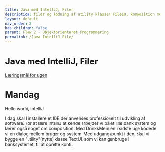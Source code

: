 ```yaml
---
title: Java med IntelliJ, Filer
description: filer og kodning af utility klassen FileIO, komposition med Bank eksempel
layout: default
nav_order: 2
has_children: false
parent: Flow 2 - Objektorienteret Programmering
permalink: /Java_IntelliJ_File/
---
```



# Java med IntelliJ, Filer

[Læringsmål for ugen](./learningobjectives.md)

# Mandag 

Hello world, IntelliJ

I dag skal I installere et IDE der anvendes professionelt til udvikling af software.
For at lære IntelliJ at kende arbejder vi på et lille bank system og lærer også noget om composition.
Med DrinksMenuen i sidste uge kodede vi en dialog mellem bruger og system. Med udgangspunkt i den, skal vi bygge en "utility"(nytte) klasse TextUI, som vi kan genbruge i banksystemet, til at oprette konti.
<!--
#### Forberedelse:
 Der findes flere versioner: intelliJ IDEA Edu, IntelliJCommunity og intelliJUltimate. I har licens til ultimate hvis I opretter en konto med jeres cphbusiness email.
1. Installer IntelliJUltimate
<details> 

 - [Anmod om en student licens hos jetBrains](https://www.jetbrains.com/community/education/#students)
Scroll ned og tryk 'Apply Now'. 

   a. Level of Study er Undergraduate. 

   b. Du skal bruge din @cphbusiness.dk email. 

   c. Du skal acceptere Account Agreement, men behøver ikke tilmelde dig nyhedsbrevet


 - Du vil modtage en email med et aktiveringslink 
 [Opret en JetBrains konto](https://account.jetbrains.com/licenses) brug din @cphbusiness.dk mail.
 Download [IntelliJ IDEA Ultimate](https://www.jetbrains.com/idea/download/)


2. [Læs DocJava:Komposition](http://www.docjava.dk/objektorienteret_programmering/komposition/komposition.htm)

</details> 

se også [Ekstra materiale](./resources.md)

#### Efter lektionen
De sidste mandagsopgaver:
[Opgaver](https://github.com/Dat1Cphbusiness/Mandagsopgaver/blob/main/6.md)


# Tirsdag: recap + peek (online)
Recap og et kig på forberedelse til onsdag
Vi skal også se lidt på IntelliJ's redskaber til at hjælpe dig med at finde andre typer af fejl.
Måske når vi også at se på hvordan man kan bruge Processing i IntelliJ

#### Forberedelse:
- [Coding with John: video om debugger](https://www.youtube.com/watch?t=1&v=aqcJsKdjjvU)
- Log på [klassen zoom rum](https://cphbusiness.zoom.us/j/66755584856?pwd=RDRqZjBqSXBsTlR0QjRsTXh0UEFTUT09)  med dit cph login.

# Onsdag 

Lektion om Filer. Når man henter en fil ind i et Java program, er der god chance for at noget går galt, fx at filen ikke findes. Det kaldes runtime fejl og de skal håndterer man med exceptions.

Vi kigger på hvordan man kan hente et programs tilstand og persistere den, ved at læse fra og skrive data til en fil.
Vi taler også mere om Exceptions.

#### Forberedelse:
1. [w3schools:side om at læse fra fil](https://www.w3schools.com/java/java_files_read.asp).
2. [Coding with John: video om exceptions](https://www.youtube.com/watch?t=1&v=1XAfapkBQjk)
3. [w3schools: Exceptions](https://www.w3schools.com/java/java_try_catch.asp)

[Ekstra materiale](./resources.md)


# Torsdag
- [Torsdagsopgave 5: Files og Composition](https://github.com/Dat1Cphbusiness/Torsdagsopgaver-5---Files-and-Composition)
- [Afleveringslink](https://cphbusiness.mrooms.net/mod/assign/view.php?id=765999)

# Fredag: review -->